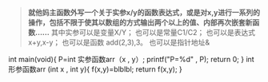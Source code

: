 
>**就他妈主函数外写一个关于实参x/y的函数表达式，或是对x,y进行一系列的操作，包括不限于使其以数组的方式输出两个以上的值、内部再次嵌套新函数......**
>其中实参可以是变量X/Y；
>也可以是常量C1/C2；
>也可以是表达式x+y,x-y；
>也可以是函数 add(2,3),3。
>也可以是指针地址&

int main(void){
P=int 实参函数arr（x , y）;
printf("P=%d" , P);
return 0;
}
int 形参函数arr (int x , int y){
f(x,y)=blblbl;
return f(x,y);
}
<!--stackedit_data:
eyJoaXN0b3J5IjpbLTE2MDc5OTM3MjZdfQ==
-->